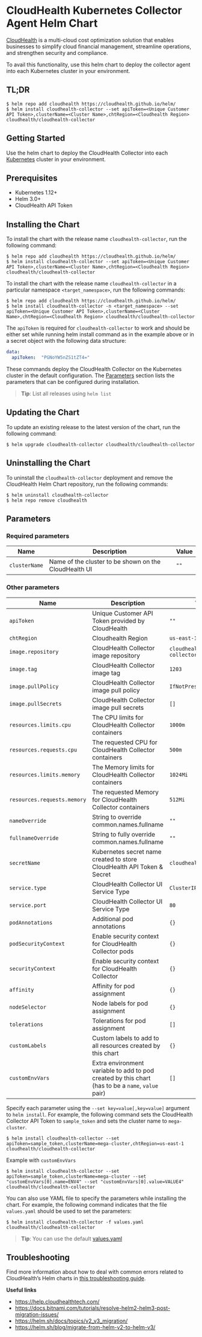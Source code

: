 <!-- Copyright 2023 VMware, Inc. -->
<!-- SPDX-License-Identifier: Apache-2.0 -->
# CloudHealth Kubernetes Collector Agent Helm Chart

[CloudHealth](https://www.cloudhealthtech.com/) is a multi-cloud cost optimization solution that enables businesses to simplify cloud financial management, streamline operations, and strengthen security and compliance.

To avail this functionality, use this helm chart to deploy the collector agent into each Kubernetes cluster in your environment.

## TL;DR

```console
$ helm repo add cloudhealth https://cloudhealth.github.io/helm/
$ helm install cloudhealth-collector --set apiToken=<Unique Customer API Token>,clusterName=<Cluster Name>,chtRegion=<Cloudhealth Region> cloudhealth/cloudhealth-collector
```

## Getting Started

Use the helm chart to deploy the CloudHealth Collector into each [Kubernetes](http://kubernetes.io) cluster in your environment.

## Prerequisites

- Kubernetes 1.12+
- Helm 3.0+
- CloudHealth API Token

## Installing the Chart

To install the chart with the release name `cloudhealth-collector`, run the following command:

```console
$ helm repo add cloudhealth https://cloudhealth.github.io/helm/
$ helm install cloudhealth-collector --set apiToken=<Unique Customer API Token>,clusterName=<Cluster Name>,chtRegion=<Cloudhealth Region> cloudhealth/cloudhealth-collector
```

To install the chart with the release name `cloudhealth-collector` in a particular namespace `<target_namespace>`, run the following commands:

```console
$ helm repo add cloudhealth https://cloudhealth.github.io/helm/
$ helm install cloudhealth-collector -n <target_namespace> --set apiToken=<Unique Customer API Token>,clusterName=<Cluster Name>,chtRegion=<Cloudhealth Region> cloudhealth/cloudhealth-collector
```

The `apiToken` is required for `cloudhealth-collector` to work and should be either set while running helm install command as in the example above or in a secret object with the following data structure:
```yaml
data:
  apiToken:  "PGNoYW5nZS1tZT4="
```

These commands deploy the CloudHealth Collector on the Kubernetes cluster in the default configuration. The [Parameters](#parameters) section lists the parameters that can be configured during installation.

> **Tip**: List all releases using `helm list`

## Updating the Chart

To update an existing release to the latest version of the chart, run the following command:
```
$ helm upgrade cloudhealth-collector cloudhealth/cloudhealth-collector
```

## Uninstalling the Chart

To uninstall the `cloudhealth-collector` deployment and remove the CloudHealth Helm Chart repository, run the following commands:

```console
$ helm uninstall cloudhealth-collector
$ helm repo remove cloudhealth
```

## Parameters

### Required parameters

| Name          | Description                                           | Value    |
|---------------|-------------------------------------------------------| -------- |
| `clusterName` | Name of the cluster to be shown on the CloudHealth UI | `""`     |


### Other parameters

| Name                        | Description                                                                                       | Value                             |
|-----------------------------|---------------------------------------------------------------------------------------------------|-----------------------------------|
| `apiToken`                  | Unique Customer API Token provided by CloudHealth                                                 | `""`                              |
| `chtRegion`                 | Cloudhealth Region                                                                                | `us-east-1`                       |
| `image.repository`          | CloudHealth Collector image repository                                                            | `cloudhealth/container-collector` |
| `image.tag`                 | CloudHealth Collector image tag                                                                   | `1203`                            |
| `image.pullPolicy`          | CloudHealth Collector image pull policy                                                           | `IfNotPresent`                    |
| `image.pullSecrets`         | CloudHealth Collector image pull secrets                                                          | `[]`                              |                              |
| `resources.limits.cpu`      | The CPU limits for CloudHealth Collector containers                                               | `1000m`                           |
| `resources.requests.cpu`    | The requested CPU for CloudHealth Collector containers                                            | `500m`                            |
| `resources.limits.memory`   | The Memory limits for CloudHealth Collector containers                                            | `1024Mi`                          |
| `resources.requests.memory` | The requested Memory for CloudHealth Collector containers                                         | `512Mi`                           |
| `nameOverride`              | String to override common.names.fullname                                                          | `""`                              |
| `fullnameOverride`          | String to fully override common.names.fullname                                                    | `""`                              |
| `secretName`                | Kubernetes secret name created to store CloudHealth API Token & Secret                            | `cloudhealth-config`              |
| `service.type`              | CloudHealth Collector UI Service Type                                                             | `ClusterIP`                       |
| `service.port`              | CloudHealth Collector UI Service Type                                                             | `80`                              |
| `podAnnotations`            | Additional pod annotations                                                                        | `{}`                              |
| `podSecurityContext`        | Enable security context for CloudHealth Collector pods                                            | `{}`                              |
| `securityContext`           | Enable security context for CloudHealth Collector                                                 | `{}`                              |
| `affinity`                  | Affinity for pod assignment                                                                       | `{}`                              |
| `nodeSelector`              | Node labels for pod assignment                                                                    | `{}`                              |
| `tolerations`               | Tolerations for pod assignment                                                                    | `[]`                              |
| `customLabels`              | Custom labels to add to all resources created by this chart                                       | `{}`                              |
| `customEnvVars`             | Extra environment variable to add to pod created by this chart (has to be a `name`, `value` pair) | `[]`                              |


Specify each parameter using the `--set key=value[,key=value]` argument to `helm install`. For example, the following command sets the CloudHealth Collector API Token to `sample_token` and sets the cluster name to `mega-cluster`.

```console
$ helm install cloudhealth-collector --set apiToken=sample_token,clusterName=mega-cluster,chtRegion=us-east-1 cloudhealth/cloudhealth-collector
```

Example with `customEnvVars`
```console
$ helm install cloudhealth-collector --set apiToken=sample_token,clusterName=mega-cluster --set "customEnvVars[0].name=ENV4" --set "customEnvVars[0].value=VALUE4" cloudhealth/cloudhealth-collector
```

You can also use YAML file to specify the parameters while installing the chart. For example, the following command indicates that the file `values.yaml` should be used to set the parameters:

```console
$ helm install cloudhealth-collector -f values.yaml cloudhealth/cloudhealth-collector
```

> **Tip**: You can use the default [values.yaml](charts/cloudhealth-collector/values.yaml)

## Troubleshooting

Find more information about how to deal with common errors related to CloudHealth’s Helm charts in [this troubleshooting guide](https://docs.bitnami.com/general/how-to/troubleshoot-helm-chart-issues).

**Useful links**

- https://help.cloudhealthtech.com/
- https://docs.bitnami.com/tutorials/resolve-helm2-helm3-post-migration-issues/
- https://helm.sh/docs/topics/v2_v3_migration/
- https://helm.sh/blog/migrate-from-helm-v2-to-helm-v3/
